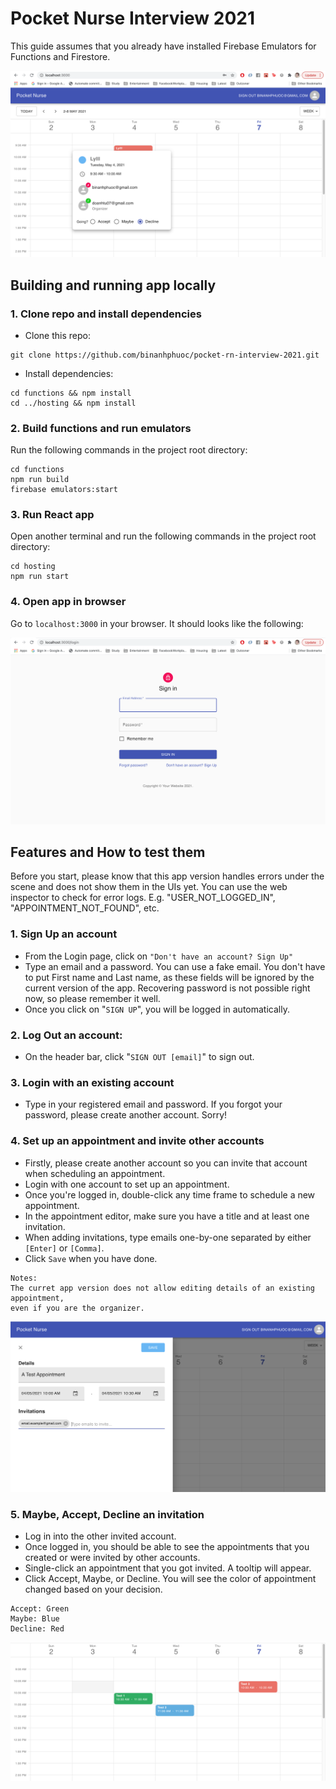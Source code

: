 # Pocket Nurse Interview 2021

This guide assumes that you already have installed Firebase Emulators for Functions and Firestore.

![alt text](https://github.com/binanhphuoc/pocket-rn-interview-2021/blob/main/static/home-page.png?raw=true)

## Building and running app locally

### 1. Clone repo and install dependencies
- Clone this repo: 
```
git clone https://github.com/binanhphuoc/pocket-rn-interview-2021.git
```
- Install dependencies:
```
cd functions && npm install
cd ../hosting && npm install
```

### 2. Build functions and run emulators
Run the following commands in the project root directory:
```
cd functions
npm run build
firebase emulators:start
```

### 3. Run React app
Open another terminal and run the following commands in the project root directory:
```
cd hosting
npm run start
```

### 4. Open app in browser
Go to `localhost:3000` in your browser. It should looks like the following:

![alt text](https://github.com/binanhphuoc/pocket-rn-interview-2021/blob/main/static/login-page.png?raw=true)


## Features and How to test them
Before you start, please know that this app version handles errors under the scene and does not show them in the UIs yet. You can use the web inspector to check for error logs. E.g. "USER_NOT_LOGGED_IN", "APPOINTMENT_NOT_FOUND", etc.

### 1. Sign Up an account
- From the Login page, click on `"Don't have an account? Sign Up"`
- Type an email and a password. You can use a fake email. You don't have to put First name and Last name, as these fields will be ignored by the current version of the app. Recovering password is not possible right now, so please remember it well.
- Once you click on "`SIGN UP`", you will be logged in automatically.

### 2. Log Out an account:
- On the header bar, click "`SIGN OUT [email]`" to sign out.

### 3. Login with an existing account
- Type in your registered email and password. If you forgot your password, please create another account. Sorry!

### 4. Set up an appointment and invite other accounts
- Firstly, please create another account so you can invite that account when scheduling an appointment.
- Login with one account to set up an appointment.
- Once you're logged in, double-click any time frame to schedule a new appointment.
- In the appointment editor, make sure you have a title and at least one invitation.
- When adding invitations, type emails one-by-one separated by either `[Enter]` or `[Comma]`.
- Click `Save` when you have done.

```
Notes:
The curret app version does not allow editing details of an existing appointment, 
even if you are the organizer.
```
![alt text](https://github.com/binanhphuoc/pocket-rn-interview-2021/blob/main/static/set-up-appointment.png?raw=true)


### 5. Maybe, Accept, Decline an invitation
- Log in into the other invited account.
- Once logged in, you should be able to see the appointments that you created or were invited by other accounts.
- Single-click an appointment that you got invited. A tooltip will appear.
- Click Accept, Maybe, or Decline. You will see the color of appointment changed based on your decision.

```
Accept: Green
Maybe: Blue
Decline: Red
```

![alt text](https://github.com/binanhphuoc/pocket-rn-interview-2021/blob/main/static/color-appointments.png?raw=true)



